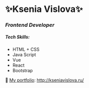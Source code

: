 # ✨Ksenia Vislova✨
### _Frontend Developer_

##### Tech Skills:

* HTML + CSS
* Java Script
* Vue
* React
* Bootstrap

💬 [My portfolio](http://kseniavislova.ru/): http://kseniavislova.ru/
